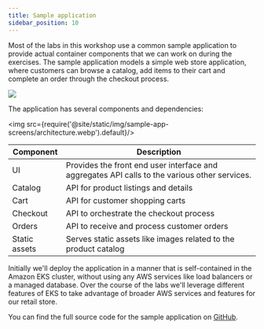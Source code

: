 ```yaml
---
title: Sample application
sidebar_position: 10
---
```


Most of the labs in this workshop use a common sample application to provide actual container components that we can work on during the exercises. The sample application models a simple web store application, where customers can browse a catalog, add items to their cart and complete an order through the checkout process.

<Browser url="-">
<img src={require('@site/static/img/sample-app-screens/home.webp').default}/>
</Browser>

The application has several components and dependencies:

<img src={require('@site/static/img/sample-app-screens/architecture.webp').default}/>

| Component     | Description                                                                                   |
| ------------- | --------------------------------------------------------------------------------------------- |
| UI            | Provides the front end user interface and aggregates API calls to the various other services. |
| Catalog       | API for product listings and details                                                          |
| Cart          | API for customer shopping carts                                                               |
| Checkout      | API to orchestrate the checkout process                                                       |
| Orders        | API to receive and process customer orders                                                    |
| Static assets | Serves static assets like images related to the product catalog                               |

Initially we'll deploy the application in a manner that is self-contained in the Amazon EKS cluster, without using any AWS services like load balancers or a managed database. Over the course of the labs we'll leverage different features of EKS to take advantage of broader AWS services and features for our retail store.

You can find the full source code for the sample application on [GitHub](https://github.com/aws-containers/retail-store-sample-app).
